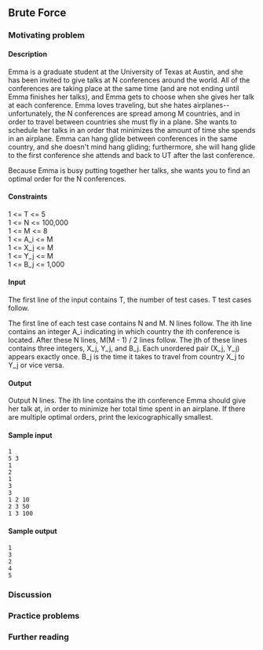 ## Brute Force

### Motivating problem

#### Description

Emma is a graduate student at the University of Texas at Austin, and she has been invited to give talks at N conferences around the world. All of the conferences are taking place at the same time (and are not ending until Emma finishes her talks), and Emma gets to choose when she gives her talk at each conference. Emma loves traveling, but she hates airplanes--unfortunately, the N conferences are spread among M countries, and in order to travel between countries she must fly in a plane. She wants to schedule her talks in an order that minimizes the amount of time she spends in an airplane. Emma can hang glide between conferences in the same country, and she doesn't mind hang gliding; furthermore, she will hang glide to the first conference she attends and back to UT after the last conference.

Because Emma is busy putting together her talks, she wants you to find an optimal order for the N conferences.

#### Constraints

1 <= T <= 5  
1 <= N <= 100,000  
1 <= M <= 8  
1 <= A_i <= M  
1 <= X_j <= M  
1 <= Y_j <= M  
1 <= B_j <= 1,000

#### Input

The first line of the input contains T, the number of test cases. T test cases follow.

The first line of each test case contains N and M. N lines follow. The ith line contains an integer A_i indicating in which country the ith conference is located. After these N lines, M(M - 1) / 2 lines follow. The jth of these lines contains three integers, X_j, Y_j, and B_j. Each unordered pair (X_j, Y_j) appears exactly once. B_j is the time it takes to travel from country X_j to Y_j or vice versa.

#### Output

Output N lines. The ith line contains the ith conference Emma should give her talk at, in order to minimize her total time spent in an airplane. If there are multiple optimal orders, print the lexicographically smallest.

#### Sample input

```
1
5 3
1
2
1
3
3
1 2 10
2 3 50
1 3 100
```

#### Sample output

```
1
3
2
4
5
```

### Discussion



### Practice problems

### Further reading



